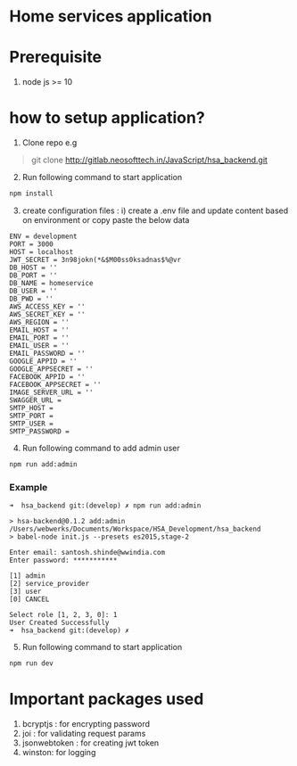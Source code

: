# Home services application

# Prerequisite

1. node js >= 10

# how to setup application?

1. Clone repo
e.g
> git clone http://gitlab.neosofttech.in/JavaScript/hsa_backend.git

2. Run following command to start application
```bash
npm install
```

3. create configuration files :
    i) create a .env file and update content based on environment or copy paste the below data
    
```
ENV = development
PORT = 3000
HOST = localhost
JWT_SECRET = 3n98jokn(*&$M00ss0ksadnas$%@vr
DB_HOST = ''
DB_PORT = ''
DB_NAME = homeservice
DB_USER = ''
DB_PWD = ''
AWS_ACCESS_KEY = ''
AWS_SECRET_KEY = ''
AWS_REGION = ''
EMAIL_HOST = ''
EMAIL_PORT = ''
EMAIL_USER = ''
EMAIL_PASSWORD = ''
GOOGLE_APPID = ''
GOOGLE_APPSECRET = ''
FACEBOOK_APPID = ''
FACEBOOK_APPSECRET = ''
IMAGE_SERVER_URL = ''
SWAGGER_URL = 
SMTP_HOST = 
SMTP_PORT = 
SMTP_USER = 
SMTP_PASSWORD = 
```

4. Run following command to add admin user
```bash
npm run add:admin
```

### Example 
```
➜  hsa_backend git:(develop) ✗ npm run add:admin

> hsa-backend@0.1.2 add:admin /Users/webwerks/Documents/Workspace/HSA_Development/hsa_backend
> babel-node init.js --presets es2015,stage-2

Enter email: santosh.shinde@wwindia.com
Enter password: ***********

[1] admin
[2] service_provider
[3] user
[0] CANCEL

Select role [1, 2, 3, 0]: 1
User Created Successfully
➜  hsa_backend git:(develop) ✗
```

5. Run following command to start application
```bash
npm run dev
```

# Important packages used
1. bcryptjs : for encrypting password
2. joi : for validating request params
3. jsonwebtoken : for creating jwt token
4. winston: for logging 